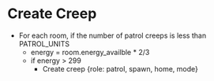# Create Creep
- For each room, if the number of patrol creeps is less than PATROL_UNITS
  - energy = room.energy_availble * 2/3
  - if energy > 299
    - Create creep {role: patrol, spawn, home, mode}
